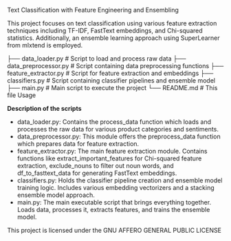 Text Classification with Feature Engineering and Ensembling

This project focuses on text classification using various feature extraction techniques including TF-IDF, FastText embeddings, and Chi-squared statistics. Additionally, an ensemble learning approach using SuperLearner from mlxtend is employed.


├── data_loader.py          # Script to load and process raw data
├── data_preprocessor.py    # Script containing data preprocessing functions
├── feature_extractor.py    # Script for feature extraction and embeddings
├── classifiers.py          # Script containing classifier pipelines and ensemble model
├── main.py                 # Main script to execute the project
└── README.md               # This file
Usage


**Description of the scripts**
* data_loader.py: Contains the process_data function which loads and processes the raw data for various product categories and sentiments.
* data_preprocessor.py: This module offers the preprocess_data function which prepares data for feature extraction.
* feature_extractor.py: The main feature extraction module. Contains functions like extract_important_features for Chi-squared feature extraction, exclude_nouns to filter out noun words, and df_to_fasttext_data for generating FastText embeddings.
* classifiers.py: Holds the classifier pipeline creation and ensemble model training logic. Includes various embedding vectorizers and a stacking ensemble model approach.
* main.py: The main executable script that brings everything together. Loads data, processes it, extracts features, and trains the ensemble model.


This project is licensed under the GNU AFFERO GENERAL PUBLIC LICENSE
